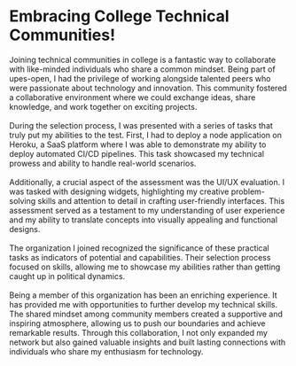 # Embracing College Technical Communities!

<p style="text-align: justified;">
  Joining technical communities in college is a fantastic way to collaborate with like-minded individuals who share a common mindset. Being part of upes-open, I had the privilege of working alongside talented peers who were passionate about technology and innovation. This community fostered a collaborative environment where we could exchange ideas, share knowledge, and work together on exciting projects.<br>
  <br>
  During the selection process, I was presented with a series of tasks that truly put my abilities to the test. First, I had to deploy a node application on Heroku, a SaaS platform where I was able to demonstrate my ability to deploy automated CI/CD pipelines. This task showcased my technical prowess and ability to handle real-world scenarios.<br>
  <br>
  Additionally, a crucial aspect of the assessment was the UI/UX evaluation. I was tasked with designing widgets, highlighting my creative problem-solving skills and attention to detail in crafting user-friendly interfaces. This assessment served as a testament to my understanding of user experience and my ability to translate concepts into visually appealing and functional designs.<br>
  <br>
  The organization I joined recognized the significance of these practical tasks as indicators of potential and capabilities. Their selection process focused on skills, allowing me to showcase my abilities rather than getting caught up in political dynamics.<br>
  <br>
  Being a member of this organization has been an enriching experience. It has provided me with opportunities to further develop my technical skills. The shared mindset among community members created a supportive and inspiring atmosphere, allowing us to push our boundaries and achieve remarkable results. Through this collaboration, I not only expanded my network but also gained valuable insights and built lasting connections with individuals who share my enthusiasm for technology.<br>
  <br>
</p>
